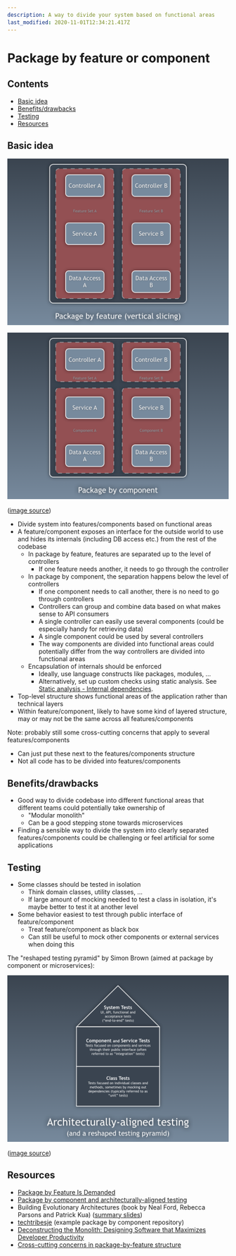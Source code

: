 ```yaml
---
description: A way to divide your system based on functional areas
last_modified: 2020-11-01T12:34:21.417Z
---
```


# Package by feature or component

## Contents

-   [Basic idea](#basic-idea)
-   [Benefits/drawbacks](#benefitsdrawbacks)
-   [Testing](#testing)
-   [Resources](#resources)

## Basic idea

![Package by feature](_img/Package-by-feature-or-component/package-by-feature.png)

![Package by component](_img/Package-by-feature-or-component/package-by-component.png)

([image source](http://www.codingthearchitecture.com/2015/03/08/package_by_component_and_architecturally_aligned_testing.html))

-   Divide system into features/components based on functional areas
-   A feature/component exposes an interface for the outside world to use and hides its internals (including DB access etc.) from the rest of the codebase
    -   In package by feature, features are separated up to the level of controllers
        -   If one feature needs another, it needs to go through the controller
    -   In package by component, the separation happens below the level of controllers
        -   If one component needs to call another, there is no need to go through controllers
        -   Controllers can group and combine data based on what makes sense to API consumers
        -   A single controller can easily use several components (could be especially handy for retrieving data)
        -   A single component could be used by several controllers
        -   The way components are divided into functional areas could potentially differ from the way controllers are divided into functional areas
    -   Encapsulation of internals should be enforced
        -   Ideally, use language constructs like packages, modules, ...
        -   Alternatively, set up custom checks using static analysis. See [Static analysis - Internal dependencies](../../processes-techniques/Static-analysis.md#internal-dependencies).
-   Top-level structure shows functional areas of the application rather than technical layers
-   Within feature/component, likely to have some kind of layered structure, may or may not be the same across all features/components

Note: probably still some cross-cutting concerns that apply to several features/components

-   Can just put these next to the features/components structure
-   Not all code has to be divided into features/components

## Benefits/drawbacks

-   Good way to divide codebase into different functional areas that different teams could potentially take ownership of
    -   "Modular monolith"
    -   Can be a good stepping stone towards microservices
-   Finding a sensible way to divide the system into clearly separated features/components could be challenging or feel artificial for some applications

## Testing

-   Some classes should be tested in isolation
    -   Think domain classes, utility classes, ...
    -   If large amount of mocking needed to test a class in isolation, it's maybe better to test it at another level
-   Some behavior easiest to test through public interface of feature/component
    -   Treat feature/component as black box
    -   Can still be useful to mock other components or external services when doing this

The "reshaped testing pyramid" by Simon Brown (aimed at package by component or microservices):

![Reshaped testing pyramid](_img/Package-by-feature-or-component/reshaped-testing-pyramid.png)

([image source](http://www.codingthearchitecture.com/2015/03/08/package_by_component_and_architecturally_aligned_testing.html))

## Resources

-   [Package by Feature Is Demanded](https://dzone.com/articles/package-by-feature-is-demanded)
-   [Package by component and architecturally-aligned testing](http://www.codingthearchitecture.com/2015/03/08/package_by_component_and_architecturally_aligned_testing.html)
-   Building Evolutionary Architectures (book by Neal Ford, Rebecca Parsons and Patrick Kua) ([summary slides](http://nealford.com/downloads/Evolutionary_Architecture_Keynote_by_Neal_Ford.pdf))
-   [techtribesje](https://github.com/techtribesje/techtribesje) (example package by component repository)
-   [Deconstructing the Monolith: Designing Software that Maximizes Developer Productivity](https://engineering.shopify.com/blogs/engineering/deconstructing-monolith-designing-software-maximizes-developer-productivity)
-   [Cross-cutting concerns in package-by-feature structure](https://softwareengineering.stackexchange.com/questions/379563/cross-cutting-concerns-in-package-by-feature-structure)
